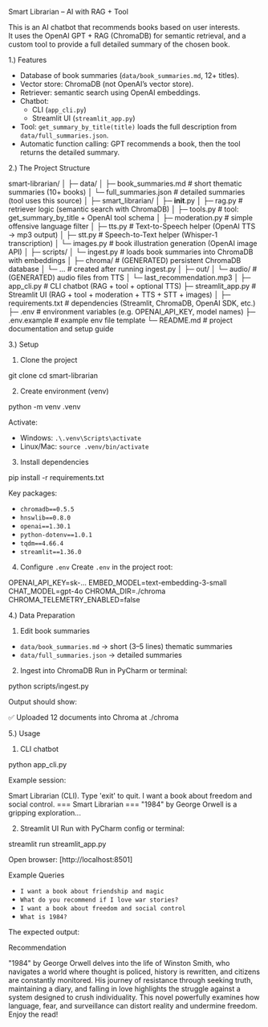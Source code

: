 Smart Librarian – AI with RAG + Tool

This is an AI chatbot that recommends books based on user interests.  
It uses the OpenAI GPT + RAG (ChromaDB) for semantic retrieval,
and a custom tool to provide a full detailed summary of the chosen book.

1.) Features

- Database of book summaries (`data/book_summaries.md`, 12+ titles).  
- Vector store: ChromaDB (not OpenAI’s vector store).  
- Retriever: semantic search using OpenAI embeddings.  
- Chatbot:  
  - CLI (`app_cli.py`)  
  - Streamlit UI (`streamlit_app.py`)  
- Tool: `get_summary_by_title(title)` loads the full description from `data/full_summaries.json`.  
- Automatic function calling: GPT recommends a book, then the tool returns the detailed summary.

2.) The Project Structure

smart-librarian/
│
├─ data/
│  ├─ book_summaries.md             # short thematic summaries (10+ books)
│  └─ full_summaries.json           # detailed summaries (tool uses this source)
│
├─ smart_librarian/
│  ├─ __init__.py
│  ├─ rag.py                        # retriever logic (semantic search with ChromaDB)
│  ├─ tools.py                      # tool: get_summary_by_title + OpenAI tool schema
│  ├─ moderation.py                 # simple offensive language filter
│  ├─ tts.py                        # Text-to-Speech helper (OpenAI TTS → mp3 output)
│  ├─ stt.py                        # Speech-to-Text helper (Whisper-1 transcription)
│  └─ images.py                     # book illustration generation (OpenAI image API)
│
├─ scripts/
│  └─ ingest.py                     # loads book summaries into ChromaDB with embeddings
│
├─ chroma/                          # (GENERATED) persistent ChromaDB database
│   └─ ...                          # created after running ingest.py
│
├─ out/
│  └─ audio/                        # (GENERATED) audio files from TTS
│     └─ last_recommendation.mp3
│
├─ app_cli.py                       # CLI chatbot (RAG + tool + optional TTS)
├─ streamlit_app.py                 # Streamlit UI (RAG + tool + moderation + TTS + STT + images)
│
├─ requirements.txt                 # dependencies (Streamlit, ChromaDB, OpenAI SDK, etc.)
├─ .env                             # environment variables (e.g. OPENAI_API_KEY, model names)
├─ .env.example                     # example env file template
└─ README.md                        # project documentation and setup guide

3.) Setup

1. Clone the project

git clone <repo-url>
cd smart-librarian


2. Create environment (venv)

python -m venv .venv

Activate:
- Windows: `.\.venv\Scripts\activate`
- Linux/Mac: `source .venv/bin/activate`

3. Install dependencies

pip install -r requirements.txt

Key packages:
- `chromadb==0.5.5`
- `hnswlib==0.8.0`
- `openai==1.30.1`
- `python-dotenv==1.0.1`
- `tqdm==4.66.4`
- `streamlit==1.36.0`

4. Configure `.env`
Create `.env` in the project root:

OPENAI_API_KEY=sk-...
EMBED_MODEL=text-embedding-3-small
CHAT_MODEL=gpt-4o
CHROMA_DIR=./chroma
CHROMA_TELEMETRY_ENABLED=false

4.) Data Preparation

1. Edit book summaries
- `data/book_summaries.md` → short (3–5 lines) thematic summaries  
- `data/full_summaries.json` → detailed summaries  

2. Ingest into ChromaDB
Run in PyCharm or terminal:

python scripts/ingest.py


Output should show:

✅ Uploaded 12 documents into Chroma at ./chroma

5.) Usage

1. CLI chatbot

python app_cli.py


Example session:

Smart Librarian (CLI). Type 'exit' to quit.
  I want a book about freedom and social control.
=== Smart Librarian ===
"1984" by George Orwell is a gripping exploration...


2. Streamlit UI
Run with PyCharm config or terminal:

streamlit run streamlit_app.py


Open browser: [http://localhost:8501]

Example Queries

- `I want a book about friendship and magic`
- `What do you recommend if I love war stories?`
- `I want a book about freedom and social control`
- `What is 1984?`

The expected output:

Recommendation

"1984" by George Orwell delves into the life of Winston Smith, who navigates a world where thought is policed, 
history is rewritten, and citizens are constantly monitored. His journey of resistance through seeking truth, 
maintaining a diary, and falling in love highlights the struggle against a system designed to crush individuality. 
This novel powerfully examines how language, fear, and surveillance can distort reality and undermine freedom. 
Enjoy the read!